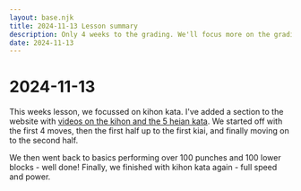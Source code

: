 ```yaml
---
layout: base.njk
title: 2024-11-13 Lesson summary
description: Only 4 weeks to the grading. We'll focus more on the grading syllabus from now on. Tonight we practiced kihon kata.
date: 2024-11-13
---
```

# 2024-11-13

This weeks lesson, we focussed on kihon kata. I've added a section to the website with [videos on the kihon and the 5 heian kata](/kata/heian). We started off with the first 4 moves, then the first half up to the first kiai, and finally moving on to the second half.

We then went back to basics performing over 100 punches and 100 lower blocks - well done! Finally, we finished with kihon kata again - full speed and power.
